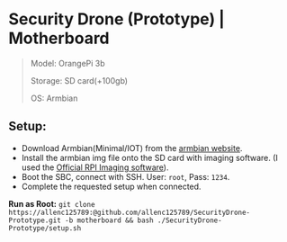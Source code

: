 # Security Drone (Prototype) | Motherboard

> Model: OrangePi 3b
>
> Storage: SD card(+100gb)
>
> OS: Armbian

## Setup:
+ Download Armbian(Minimal/IOT) from the [armbian website](https://www.armbian.com/orangepi3b/).
+ Install the armbian img file onto the SD card with imaging software. (I used the [Official RPI Imaging software](https://www.raspberrypi.com/software/)).
+ Boot the SBC, connect with SSH. User: `root`, Pass: `1234`.
+ Complete the requested setup when connected.


**Run as Root:** `git clone https://allenc125789:@github.com/allenc125789/SecurityDrone-Prototype.git -b motherboard && bash ./SecurityDrone-Prototype/setup.sh`

